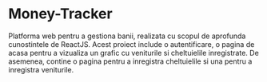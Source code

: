 # Money-Tracker
Platforma web pentru a gestiona banii, realizata cu scopul de aprofunda cunostintele de ReactJS. Acest proiect include o autentificare, o pagina de acasa pentru a vizualiza un grafic cu veniturile si cheltuielile inregistrate. De asemenea, contine o pagina pentru a inregistra cheltuielile si una pentru a inregistra veniturile.

